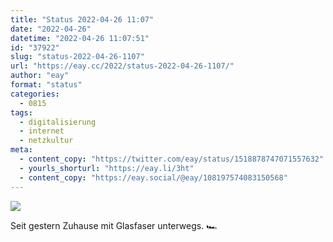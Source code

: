 ```yaml
---
title: "Status 2022-04-26 11:07"
date: "2022-04-26"
datetime: "2022-04-26 11:07:51"
id: "37922"
slug: "status-2022-04-26-1107"
url: "https://eay.cc/2022/status-2022-04-26-1107/"
author: "eay"
format: "status"
categories:
  - 0815
tags:
  - digitalisierung
  - internet
  - netzkultur
meta:
  - content_copy: "https://twitter.com/eay/status/1518878747071557632"
  - yourls_shorturl: "https://eay.li/3ht"
  - content_copy: "https://eay.social/@eay/108197574083150568"
---
```


![](https://eay.cc/uploads/2022/glasfaser-speedtest.png)

Seit gestern Zuhause mit Glasfaser unterwegs. 🏎
